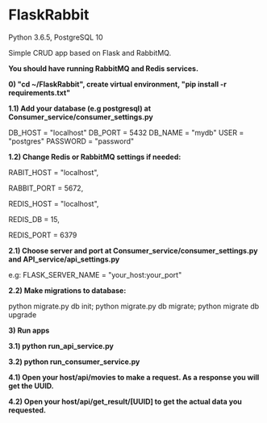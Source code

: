 # FlaskRabbit
Python 3.6.5, PostgreSQL 10

Simple CRUD app based on Flask and RabbitMQ.

**You should have running RabbitMQ and Redis services.**

**0) "cd ~/FlaskRabbit", create virtual environment, "pip install -r requirements.txt"**

**1.1) Add your database (e.g postgresql) at Consumer_service/consumer_settings.py**

DB_HOST = "localhost"
DB_PORT = 5432
DB_NAME = "mydb"
USER = "postgres"
PASSWORD = "password"

**1.2) Change Redis or RabbitMQ settings if needed:**

RABIT_HOST = "localhost",

RABBIT_PORT = 5672,

REDIS_HOST = "localhost",

REDIS_DB = 15,

REDIS_PORT = 6379                                                                    

**2.1) Choose server and port at Consumer_service/consumer_settings.py and API_service/api_settings.py**

e.g: FLASK_SERVER_NAME = "your_host:your_port"

**2.2) Make migrations to database:**

python migrate.py db init;
python migrate.py db migrate;
python migrate db upgrade

**3) Run apps**

**3.1) python run_api_service.py**

**3.2) python run_consumer_service.py**

**4.1) Open your host/api/movies to make a request. As a response you will get the UUID.**

**4.2) Open your host/api/get_result/[UUID] to get the actual data you requested.**
